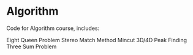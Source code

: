 # Algorithm


Code for Algorithm course, includes:

Eight Queen Problem
Stereo Match Method
Mincut
3D/4D Peak Finding
Three Sum Problem
